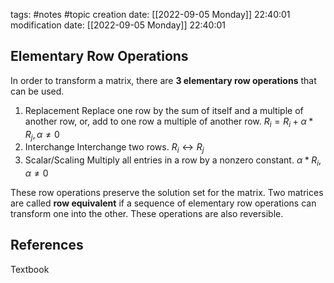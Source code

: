 tags: #notes #topic
creation date: [[2022-09-05 Monday]] 22:40:01
modification date: [[2022-09-05 Monday]] 22:40:01

## Elementary Row Operations

In order to transform a matrix, there are **3 elementary row operations** that can be used.

1. Replacement
	Replace one row by the sum of itself and a multiple of another row, or, add to one row a multiple of another row.
	$R_i = R_i + \alpha * R_j, \alpha \neq 0$
2. Interchange
	Interchange two rows.
	$R_i \leftrightarrow R_j$
3. Scalar/Scaling
	Multiply all entries in a row by a nonzero constant.
	$\alpha * R_i, \alpha \neq 0$

These row operations preserve the solution set for the matrix. Two matrices are called **row equivalent** if a sequence of elementary row operations can transform one into the other. These operations are also reversible.








## References
Textbook